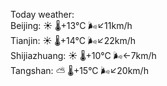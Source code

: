 Today weather:  
Beijing: ☀️   🌡️+13°C 🌬️↙11km/h  
Tianjin: ☀️   🌡️+14°C 🌬️↙22km/h  
Shijiazhuang: ☀️   🌡️+10°C 🌬️←7km/h  
Tangshan: ⛅️  🌡️+15°C 🌬️↙20km/h  
